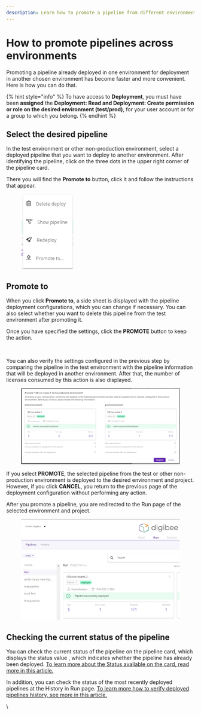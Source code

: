 ```yaml
---
description: Learn how to promote a pipeline from different environments.
---
```


# How to promote pipelines across environments

Promoting a pipeline already deployed in one environment for deployment in another chosen environment has become faster and more convenient. Here is how you can do that.

{% hint style="info" %}
To have access to **Deployment**, you must have been **assigned** the **Deployment: Read and Deployment: Create permission or role on the desired environment (test/prod)**, for your user account or for a group to which you belong.
{% endhint %}

## Select the desired pipeline

In the test environment or other non-production environment, select a deployed pipeline that you want to deploy to another environment. After identifying the pipeline, click on the three dots in the upper right corner of the pipeline card.&#x20;

There you will find the **Promote to** button, click it and follow the instructions that appear.

<figure><img src="../../../.gitbook/assets/01 - PROMOTE TO.jpg" alt=""><figcaption></figcaption></figure>

## Promote to

When you click **Promote to**, a side sheet is displayed with the pipeline deployment configurations, which you can change if necessary. You can also select whether you want to delete this pipeline from the test environment after promoting it.

Once you have specified the settings, click the **PROMOTE** button to keep the action.

<figure><img src="../../../.gitbook/assets/02 - Promote gif 1.gif" alt=""><figcaption></figcaption></figure>

You can also verify the settings configured in the previous step by comparing the pipeline in the test environment with the pipeline information that will be deployed in another environment. After that, the number of licenses consumed by this action is also displayed.

<figure><img src="../../../.gitbook/assets/03 - CONFIRMATION.jpg" alt=""><figcaption></figcaption></figure>

If you select **PROMOTE**, the selected pipeline from the test or other non-production environment is deployed to the desired environment and project. However, if you click **CANCEL**, you return to the previous page of the deployment configuration without performing any action.

After you promote a pipeline, you are redirected to the Run page of the selected environment and project.

<figure><img src="../../../.gitbook/assets/04 - LAST PAGE.jpg" alt=""><figcaption></figcaption></figure>

## Checking the current status of the pipeline

You can check the current status of the pipeline on the pipeline card, which displays the status value , which indicates whether the pipeline has already been deployed. [To learn more about the Status available on the card, read more in this article.](https://docs.digibee.com/documentation/run/pipeline-deployment-status)

In addition, you can check the status of the most recently deployed pipelines at the History in Run page. [To learn more how to verify deployed pipelines history, see more in this article.](https://docs.digibee.com/documentation/run/pipeline-deployment-history-beta-restricted)

\
